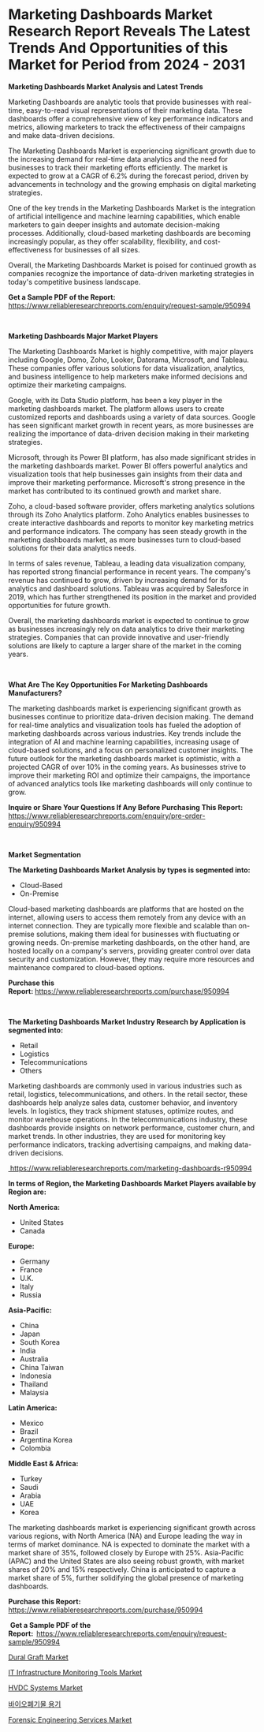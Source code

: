 <p><h1>Marketing Dashboards Market Research Report Reveals The Latest Trends And Opportunities of this Market for Period from 2024 - 2031</h1></p><p><strong>Marketing Dashboards Market Analysis and Latest Trends</strong></p>
<p><p>Marketing Dashboards are analytic tools that provide businesses with real-time, easy-to-read visual representations of their marketing data. These dashboards offer a comprehensive view of key performance indicators and metrics, allowing marketers to track the effectiveness of their campaigns and make data-driven decisions.</p><p>The Marketing Dashboards Market is experiencing significant growth due to the increasing demand for real-time data analytics and the need for businesses to track their marketing efforts efficiently. The market is expected to grow at a CAGR of 6.2% during the forecast period, driven by advancements in technology and the growing emphasis on digital marketing strategies.</p><p>One of the key trends in the Marketing Dashboards Market is the integration of artificial intelligence and machine learning capabilities, which enable marketers to gain deeper insights and automate decision-making processes. Additionally, cloud-based marketing dashboards are becoming increasingly popular, as they offer scalability, flexibility, and cost-effectiveness for businesses of all sizes.</p><p>Overall, the Marketing Dashboards Market is poised for continued growth as companies recognize the importance of data-driven marketing strategies in today's competitive business landscape.</p></p>
<p><strong>Get a Sample PDF of the Report:&nbsp;</strong> <a href="https://www.reliableresearchreports.com/enquiry/request-sample/950994">https://www.reliableresearchreports.com/enquiry/request-sample/950994</a></p>
<p>&nbsp;</p>
<p><strong>Marketing Dashboards Major Market Players</strong></p>
<p><p>The Marketing Dashboards Market is highly competitive, with major players including Google, Domo, Zoho, Looker, Datorama, Microsoft, and Tableau. These companies offer various solutions for data visualization, analytics, and business intelligence to help marketers make informed decisions and optimize their marketing campaigns.</p><p>Google, with its Data Studio platform, has been a key player in the marketing dashboards market. The platform allows users to create customized reports and dashboards using a variety of data sources. Google has seen significant market growth in recent years, as more businesses are realizing the importance of data-driven decision making in their marketing strategies.</p><p>Microsoft, through its Power BI platform, has also made significant strides in the marketing dashboards market. Power BI offers powerful analytics and visualization tools that help businesses gain insights from their data and improve their marketing performance. Microsoft's strong presence in the market has contributed to its continued growth and market share.</p><p>Zoho, a cloud-based software provider, offers marketing analytics solutions through its Zoho Analytics platform. Zoho Analytics enables businesses to create interactive dashboards and reports to monitor key marketing metrics and performance indicators. The company has seen steady growth in the marketing dashboards market, as more businesses turn to cloud-based solutions for their data analytics needs.</p><p>In terms of sales revenue, Tableau, a leading data visualization company, has reported strong financial performance in recent years. The company's revenue has continued to grow, driven by increasing demand for its analytics and dashboard solutions. Tableau was acquired by Salesforce in 2019, which has further strengthened its position in the market and provided opportunities for future growth.</p><p>Overall, the marketing dashboards market is expected to continue to grow as businesses increasingly rely on data analytics to drive their marketing strategies. Companies that can provide innovative and user-friendly solutions are likely to capture a larger share of the market in the coming years.</p></p>
<p>&nbsp;</p>
<p><strong>What Are The Key Opportunities For Marketing Dashboards Manufacturers?</strong></p>
<p><p>The marketing dashboards market is experiencing significant growth as businesses continue to prioritize data-driven decision making. The demand for real-time analytics and visualization tools has fueled the adoption of marketing dashboards across various industries. Key trends include the integration of AI and machine learning capabilities, increasing usage of cloud-based solutions, and a focus on personalized customer insights. The future outlook for the marketing dashboards market is optimistic, with a projected CAGR of over 10% in the coming years. As businesses strive to improve their marketing ROI and optimize their campaigns, the importance of advanced analytics tools like marketing dashboards will only continue to grow.</p></p>
<p><strong>Inquire or Share Your Questions If Any Before Purchasing This Report:</strong> <a href="https://www.reliableresearchreports.com/enquiry/pre-order-enquiry/950994">https://www.reliableresearchreports.com/enquiry/pre-order-enquiry/950994</a></p>
<p>&nbsp;</p>
<p><strong>Market Segmentation</strong></p>
<p><strong>The Marketing Dashboards Market Analysis by types is segmented into:</strong></p>
<p><ul><li>Cloud-Based</li><li>On-Premise</li></ul></p>
<p><p>Cloud-based marketing dashboards are platforms that are hosted on the internet, allowing users to access them remotely from any device with an internet connection. They are typically more flexible and scalable than on-premise solutions, making them ideal for businesses with fluctuating or growing needs. On-premise marketing dashboards, on the other hand, are hosted locally on a company's servers, providing greater control over data security and customization. However, they may require more resources and maintenance compared to cloud-based options.</p></p>
<p><strong>Purchase this Report:&nbsp;</strong><a href="https://www.reliableresearchreports.com/purchase/950994">https://www.reliableresearchreports.com/purchase/950994</a></p>
<p>&nbsp;</p>
<p><strong>The Marketing Dashboards Market Industry Research by Application is segmented into:</strong></p>
<p><ul><li>Retail</li><li>Logistics</li><li>Telecommunications</li><li>Others</li></ul></p>
<p><p>Marketing dashboards are commonly used in various industries such as retail, logistics, telecommunications, and others. In the retail sector, these dashboards help analyze sales data, customer behavior, and inventory levels. In logistics, they track shipment statuses, optimize routes, and monitor warehouse operations. In the telecommunications industry, these dashboards provide insights on network performance, customer churn, and market trends. In other industries, they are used for monitoring key performance indicators, tracking advertising campaigns, and making data-driven decisions.</p></p>
<p><a href="https://www.reliableresearchreports.com/marketing-dashboards-r950994">&nbsp;https://www.reliableresearchreports.com/marketing-dashboards-r950994</a></p>
<p><strong>In terms of Region, the Marketing Dashboards Market Players available by Region are:</strong></p>
<p>
    <p> <strong> North America: </strong>
        <ul>
            <li>United States</li>
            <li>Canada</li>
        </ul>
        </p> 
    <p> <strong> Europe: </strong>
        <ul>
            <li>Germany</li>
            <li>France</li>
            <li>U.K.</li>
            <li>Italy</li>
            <li>Russia</li>
        </ul>
        </p> 
    <p> <strong> Asia-Pacific: </strong>
        <ul>
            <li>China</li>
            <li>Japan</li>
            <li>South Korea</li>
            <li>India</li>
            <li>Australia</li>
            <li>China Taiwan</li>
            <li>Indonesia</li>
            <li>Thailand</li>
            <li>Malaysia</li>
        </ul>
        </p> 
    <p> <strong> Latin America: </strong>
        <ul>
            <li>Mexico</li>
            <li>Brazil</li>
            <li>Argentina Korea</li>
            <li>Colombia</li>
        </ul>
        </p> 
    <p> <strong> Middle East & Africa: </strong>
        <ul>
            <li>Turkey</li>
            <li>Saudi</li>
            <li>Arabia</li>
            <li>UAE</li>
            <li>Korea</li>
        </ul>
    </p>
    </p>
<p><p>The marketing dashboards market is experiencing significant growth across various regions, with North America (NA) and Europe leading the way in terms of market dominance. NA is expected to dominate the market with a market share of 35%, followed closely by Europe with 25%. Asia-Pacific (APAC) and the United States are also seeing robust growth, with market shares of 20% and 15% respectively. China is anticipated to capture a market share of 5%, further solidifying the global presence of marketing dashboards.</p></p>
<p><strong>Purchase this Report: </strong><a href="https://www.reliableresearchreports.com/purchase/950994">https://www.reliableresearchreports.com/purchase/950994</a></p>
<p>&nbsp;<strong>Get a Sample PDF of the Report:&nbsp;&nbsp;</strong><a href="https://www.reliableresearchreports.com/enquiry/request-sample/950994">https://www.reliableresearchreports.com/enquiry/request-sample/950994</a></p>
<p><strong></strong></p>
<p><p><a href="https://www.linkedin.com/pulse/dural-graft-market-analysis-its-cagr-segmentation-global-bs7re">Dural Graft Market</a></p><p><a href="https://github.com/RebekaAnderson14/Market-Research-Report-List-1/blob/main/it-infrastructure-monitoring-tools-market.md">IT Infrastructure Monitoring Tools Market</a></p><p><a href="https://www.linkedin.com/pulse/hvdc-systems-market-outlook-industry-overview-forecast-2024-eirmf">HVDC Systems Market</a></p><p><a href="https://github.com/sammyUltyylrich9067856/Market-Research-Report-List-1/blob/main/858856452293.md">바이오폐기물 용기</a></p><p><a href="https://github.com/Whitneyboyettebo9kiw7yr13/Market-Research-Report-List-2/blob/main/forensic-engineering-services-market.md">Forensic Engineering Services Market</a></p></p>